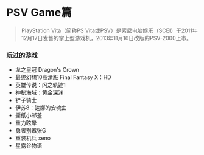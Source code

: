 # PSV Game篇  
>PlayStation Vita（简称PS Vita或PSV）是索尼电脑娱乐（SCEI）于2011年12月17日发售的掌上型游戏机，2013年11月16日改版的PSV-2000上市。

### 玩过的游戏  
- 龙之皇冠 Dragon's Crown
- 最终幻想10高清版 Final Fantasy X：HD
- 英雄传说：闪之轨迹1
- 神秘海域：黄金深渊
- 铲子骑士
- 伊苏8：达娜的安魂曲
- 撕纸小邮差
- 重力眩晕
- 勇者别嚣张G
- 重装机兵 xeno
- 星露谷物语
